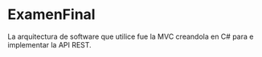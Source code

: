 # ExamenFinal

La arquitectura de software que utilice fue la MVC creandola en C# para e implementar la API REST. 
